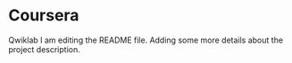 # Coursera
Qwiklab
I am editing the README file. Adding some more details about the project description.


